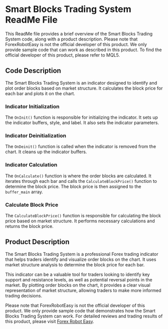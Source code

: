 # Smart Blocks Trading System ReadMe File

This ReadMe file provides a brief overview of the Smart Blocks Trading System code, along with a product description. Please note that ForexRobotEasy is not the official developer of this product. We only provide sample code that can work as described in this product. To find the official developer of this product, please refer to MQL5.

## Code Description

The Smart Blocks Trading System is an indicator designed to identify and plot order blocks based on market structure. It calculates the block price for each bar and plots it on the chart.

### Indicator Initialization

The `OnInit()` function is responsible for initializing the indicator. It sets up the indicator buffers, style, and label. It also sets the indicator parameters.

### Indicator Deinitialization

The `OnDeinit()` function is called when the indicator is removed from the chart. It cleans up the indicator buffers.

### Indicator Calculation

The `OnCalculate()` function is where the order blocks are calculated. It iterates through each bar and calls the `CalculateBlockPrice()` function to determine the block price. The block price is then assigned to the `buffer_main` array.

### Calculate Block Price

The `CalculateBlockPrice()` function is responsible for calculating the block price based on market structure. It performs necessary calculations and returns the block price.

## Product Description

The Smart Blocks Trading System is a professional Forex trading indicator that helps traders identify and visualize order blocks on the chart. It uses market structure analysis to determine the block price for each bar.

This indicator can be a valuable tool for traders looking to identify key support and resistance levels, as well as potential reversal points in the market. By plotting order blocks on the chart, it provides a clear visual representation of market structure, allowing traders to make more informed trading decisions.

Please note that ForexRobotEasy is not the official developer of this product. We only provide sample code that demonstrates how the Smart Blocks Trading System can work. For detailed reviews and trading results of this product, please visit [Forex Robot Easy](https://forexroboteasy.com/forex-robot-review/smart-blocks-trading-system-a-professional-forex-traders-review-and-download-for-real-results/).
